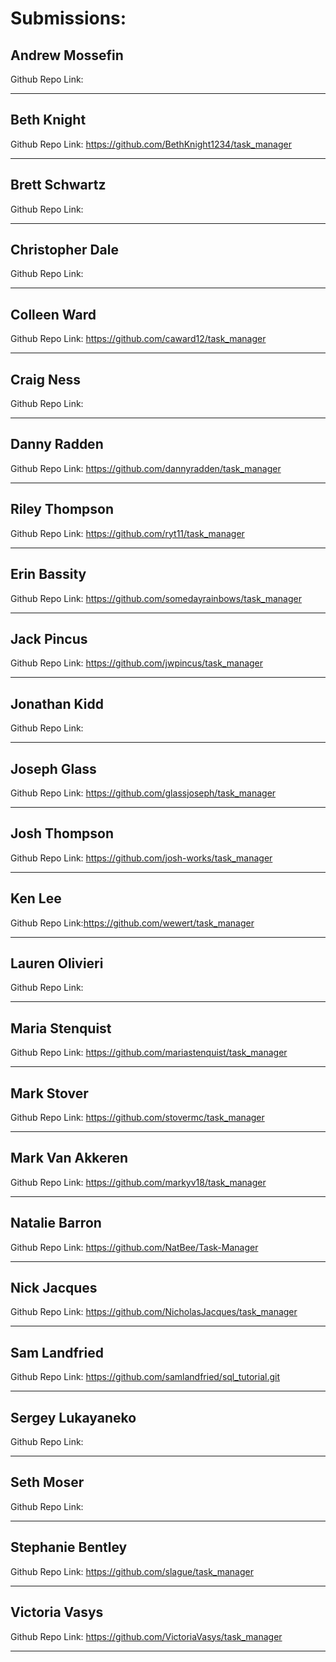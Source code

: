 # Submissions:

## Andrew Mossefin

Github Repo Link:

-----

## Beth Knight

Github Repo Link: https://github.com/BethKnight1234/task_manager

-----

## Brett Schwartz

Github Repo Link:

-----

## Christopher Dale

Github Repo Link:

-----

## Colleen Ward

Github Repo Link: https://github.com/caward12/task_manager

-----

## Craig Ness

Github Repo Link:

-----

## Danny Radden

Github Repo Link: https://github.com/dannyradden/task_manager

-----

## Riley Thompson

Github Repo Link: https://github.com/ryt11/task_manager

-----

## Erin Bassity

Github Repo Link: https://github.com/somedayrainbows/task_manager

-----

## Jack Pincus

Github Repo Link: https://github.com/jwpincus/task_manager

-----

## Jonathan Kidd

Github Repo Link:

-----

## Joseph Glass

Github Repo Link: https://github.com/glassjoseph/task_manager

-----

## Josh Thompson

Github Repo Link: https://github.com/josh-works/task_manager

-----

## Ken Lee

Github Repo Link:https://github.com/wewert/task_manager

-----

## Lauren Olivieri

Github Repo Link:

-----

## Maria Stenquist

Github Repo Link: https://github.com/mariastenquist/task_manager

-----

## Mark Stover

Github Repo Link: https://github.com/stovermc/task_manager

-----

## Mark Van Akkeren

Github Repo Link: https://github.com/markyv18/task_manager

-----

## Natalie Barron

Github Repo Link: https://github.com/NatBee/Task-Manager

-----

## Nick Jacques

Github Repo Link: https://github.com/NicholasJacques/task_manager

-----

## Sam Landfried

Github Repo Link: https://github.com/samlandfried/sql_tutorial.git

-----

## Sergey Lukayaneko

Github Repo Link:

-----

## Seth Moser

Github Repo Link:

-----

## Stephanie Bentley

Github Repo Link: https://github.com/slague/task_manager

-----

## Victoria Vasys

Github Repo Link: https://github.com/VictoriaVasys/task_manager

-----
